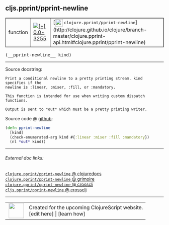 ## cljs.pprint/pprint-newline



 <table border="1">
<tr>
<td>function</td>
<td><a href="https://github.com/cljsinfo/cljs-api-docs/tree/0.0-3255"><img valign="middle" alt="[+] 0.0-3255" title="Added in 0.0-3255" src="https://img.shields.io/badge/+-0.0--3255-lightgrey.svg"></a> </td>
<td>
[<img height="24px" valign="middle" src="http://i.imgur.com/1GjPKvB.png"> <samp>clojure.pprint/pprint-newline</samp>](http://clojure.github.io/clojure/branch-master/clojure.pprint-api.html#clojure.pprint/pprint-newline)
</td>
</tr>
</table>


 <samp>
(__pprint-newline__ kind)<br>
</samp>

---





Source docstring:

```
Print a conditional newline to a pretty printing stream. kind specifies if the
newline is :linear, :miser, :fill, or :mandatory.

This function is intended for use when writing custom dispatch functions.

Output is sent to *out* which must be a pretty printing writer.
```


Source code @ [github](https://github.com/clojure/clojurescript/blob/r1.7.28/src/main/cljs/cljs/pprint.cljs#L841-L850):

```clj
(defn pprint-newline
  [kind]
  (check-enumerated-arg kind #{:linear :miser :fill :mandatory})
  (nl *out* kind))
```

<!--
Repo - tag - source tree - lines:

 <pre>
clojurescript @ r1.7.28
└── src
    └── main
        └── cljs
            └── cljs
                └── <ins>[pprint.cljs:841-850](https://github.com/clojure/clojurescript/blob/r1.7.28/src/main/cljs/cljs/pprint.cljs#L841-L850)</ins>
</pre>

-->

---



###### External doc links:

[`clojure.pprint/pprint-newline` @ clojuredocs](http://clojuredocs.org/clojure.pprint/pprint-newline)<br>
[`clojure.pprint/pprint-newline` @ grimoire](http://conj.io/store/v1/org.clojure/clojure/1.7.0-beta3/clj/clojure.pprint/pprint-newline/)<br>
[`clojure.pprint/pprint-newline` @ crossclj](http://crossclj.info/fun/clojure.pprint/pprint-newline.html)<br>
[`cljs.pprint/pprint-newline` @ crossclj](http://crossclj.info/fun/cljs.pprint.cljs/pprint-newline.html)<br>

---

 <table>
<tr><td>
<img valign="middle" align="right" width="48px" src="http://i.imgur.com/Hi20huC.png">
</td><td>
Created for the upcoming ClojureScript website.<br>
[edit here] | [learn how]
</td></tr></table>

[edit here]:https://github.com/cljsinfo/cljs-api-docs/blob/master/cljsdoc/cljs.pprint/pprint-newline.cljsdoc
[learn how]:https://github.com/cljsinfo/cljs-api-docs/wiki/cljsdoc-files

<!--

This information was too distracting to show to readers, but I'll leave it
commented here since it is helpful to:

- pretty-print the data used to generate this document
- and show how to retrieve that data



The API data for this symbol:

```clj
{:ns "cljs.pprint",
 :name "pprint-newline",
 :signature ["[kind]"],
 :history [["+" "0.0-3255"]],
 :type "function",
 :full-name-encode "cljs.pprint/pprint-newline",
 :source {:code "(defn pprint-newline\n  [kind]\n  (check-enumerated-arg kind #{:linear :miser :fill :mandatory})\n  (nl *out* kind))",
          :title "Source code",
          :repo "clojurescript",
          :tag "r1.7.28",
          :filename "src/main/cljs/cljs/pprint.cljs",
          :lines [841 850]},
 :full-name "cljs.pprint/pprint-newline",
 :clj-symbol "clojure.pprint/pprint-newline",
 :docstring "Print a conditional newline to a pretty printing stream. kind specifies if the\nnewline is :linear, :miser, :fill, or :mandatory.\n\nThis function is intended for use when writing custom dispatch functions.\n\nOutput is sent to *out* which must be a pretty printing writer."}

```

Retrieve the API data for this symbol:

```clj
;; from Clojure REPL
(require '[clojure.edn :as edn])
(-> (slurp "https://raw.githubusercontent.com/cljsinfo/cljs-api-docs/catalog/cljs-api.edn")
    (edn/read-string)
    (get-in [:symbols "cljs.pprint/pprint-newline"]))
```

-->
